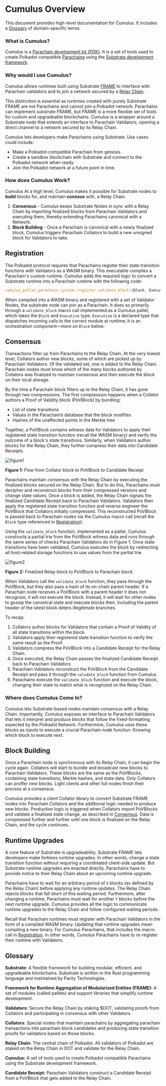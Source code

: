 # Cumulus Overview

This document provides high-level documentation for Cumulus. It includes a [Glossary](#Glossary) of domain-specific terms.

### What is Cumulus?
Cumulus is a [Parachain development kit (PDK)](https://wiki.polkadot.network/docs/en/build-pdk). It is a set of tools used to create Polkadot compatible [Parachains](https://substrate.dev/docs/en/knowledgebase/getting-started/glossary#parachain) using the [Substrate development framework](http://substrate.dev/).

### Why would I use Cumulus?
Cumulus allows runtimes built using Substrate [FRAME](https://substrate.dev/docs/en/knowledgebase/runtime/frame) to interface with Parachain validators and to join a network secured by a [Relay Chain](https://substrate.dev/docs/en/knowledgebase/getting-started/glossary#relay-chain). 

This distinction is essential as runtimes created with purely Substrate FRAME are not Parachains and cannot join a Polkadot network. Parachains can implement substrate FRAME, but FRAME is a more flexible set of tools for custom and upgradeable blockchains. Cumulus is a wrapper around a Substrate node that extends an interface to Parachain Validators, opening a direct channel to a network secured by its Relay Chain. 

Cumulus lets developers make Parachains using Substrate. Use cases could include:
- Make a Polkadot-compatible Parachain from genesis.
- Create a sandbox blockchain with Substrate and connect to the Polkadot network when ready.
- Join the Polkadot network at a future point in time.

### How does Cumulus Work?
Cumulus At a high level, Cumulus makes it possible for Substrate nodes to **build** blocks for, and maintain **conesus** with, a Relay Chain.

1. **Consensus** - Cumulus keeps Substrate Nodes in sync with a Relay Chain by importing finalized blocks from Parachain Validators and executing them, thereby extending Parachains canonical with a Network.
2. **Block Building** - Once a Parachain is canonical with a newly finalized block, Cumulus triggers Parachain Collators to build a new unsigned block for Validators to take.

## Registration
The Polkadot protocol requires that Parachains register their state transition functions with Validators as a WASM binary. This executable compiles a Parachain's custom runtime. Cumulus adds the required logic to convert a Substrate runtime into a Parachain runtime with the following code:

```rust
cumulus_pallet_parachain_system::register_validate_block!(Block, Executive);
```

When compiled into a WASM binary and registered with a set of Validator Nodes, the substrate node can join as a Parachain. It does so primarily through a `validate_block` macro call implemented as a Cumulus pallet, which takes the `Block` and `Executive` type. `Executive` is a declared type that dispatches incoming calls to the correct module at runtime; it is an orchestration component—more on `Block` below.

## Consensus
Transactions filter up from Parachains to the Relay Chain. At the very lowest level, Collators author new blocks, some of which are picked up by Parachain Validators. Of the validated set, one is added to the Relay Chain. Parachain nodes must know which of the many blocks authored by Collators was finalized to maintain consensus and then execute the block on their local storage.

By the time a Parachain block filters up to the Relay Chain, it has gone through two compressions. The first compression happens when a Collator authors a Proof of Validity block (PoVBlock) by bundling:

- List of state transitions
- Values in the Parachain’s database that the block modifies
- Hashes of the unaffected points in the Merkle tree

Together, a PoVBlock contains witness data for Validators to apply their registered state transition function (recall the WASM binary) and verify the outcome of a block's state transitions. Similarly, when Validators author blocks for the Relay Chain, they further compress their data into Candidate Receipts.


<img src="/docs/figure 1.png" alt="figure1">

**Figure 1:** Flow from Collator block to PoVBlock to Candidate Receipt


Parachains maintain consensus with the Relay Chain by executing the finalized blocks secured on the Relay Chain. But to do this, Parachains must decipher and reconstruct blocks from their compressed versions and change state values. Once a block is added, the Relay Chain signals the finalized Candidate Receipt back to Parachain Validators. Validators then apply the registered state transition function and reverse engineer the PoVBlock that Collators initially compressed. This reconstructed PoVBlock is passed back to Parachain nodes via the Cumulus macro call (recall the `Block` type referenced in [Registration](#Registration)). 

Using the `validate_block` function, implemented as a pallet, Cumulus constructs a partial trie from the PoVBlock witness data and runs through the same series of checks Parachain Validators do in Figure 1. Once state transitions have been validated, Cumulus executes the block by redirecting all host-related storage functions to use values from the partial trie. 


<img src="/docs/figure 2.png" alt="figure2">

**Figure 2:** Finalized Relay block to PoVBlock to Parachain block


When Validators call the `validate_block` function, they pass through the PoVBlock, but they also pass a hash of its on-chain parent header.  If a Parachain node receives a PoVBlock with a parent header it does not recognize, it will not execute the block. Instead, it will wait for other nodes to gossip the canonical state and execute blocks then. Including the parent header of the latest block deters illegitimate branches.

To recap:
1. Collators author blocks for Validators that contain a Proof of Validity of all state transitions within the block.
2. Validators apply their registered state transition function to verify the same result as the Proof.
3. Validators compress the PoVBlock into a Candidate Receipt for the Relay Chain.
4. Once executed, the Relay Chain passes the finalized Candidate Receipt back to Parachain Validators
5. Parachain Validators reconstruct the PoVBlock from the Candidate Receipt and pass it through the `valudate_block` function from Cumulus.
6. Parachains execute the `validate_block` function and execute the block, changing their state to match what is recognized on the Relay Chain.

### Where does Cumulus Come In?
Cumulus lets Substrate-based nodes maintain consensus with a Relay Chain. Importantly, Cumulus exposes an interface to Parachain Validators that lets it interpret and produce blocks that follow the fixed-formatting expected by the Polkadot Network. Furthermore, Cumulus uses these blocks as inputs to execute a crucial Parachain node function: Knowing which block to execute next.

## Block Building
Once a Parachain node is synchronous with its Relay Chain, it can begin the cycle again. Collators will start to bundle and broadcast new blocks to Parachain Validators. These blocks are the same as the PoVBlocks, containing state transitions, Merkle hashes, and state data. Only Collators can proffer new blocks. Light clients and other full nodes finish their process at a consensus.

Cumulus provides a client Collator library to convert Substrate FRAME nodes into Parachain Collators and the additional logic needed to produce new blocks. Production logic is triggered when Collators import PoVBlocks and validate a finalized state change, as described in [Consensus](#Consensus). Data is compressed further and further until one block is finalized on the Relay Chain, and the cycle continues.

## Runtime Upgrades
A core feature of Substrate is upgradeability. Substrate FRAME lets developers make forkless runtime upgrades. In other words, change a state transition function without requiring a coordinated client-side update. But Substrate runtime upgrades are enacted directly. Parachains have to provide notice to their Relay Chain about an upcoming runtime upgrade. 

Parachains have to wait for an arbitrary period of `X` blocks (as defined by the Relay Chain) before applying any runtime updates. The Relay Chain rejects blocks that fall short of this waiting period. Furthermore, after changing a runtime, Parachains must wait for another `Y` blocks before the next runtime upgrade. Cumulus provides all the logic to communicate runtime upgrades to the Relay Chain and follow configured waiting periods.

Recall that Parachain runtimes must register with Parachain Validators in the form of a compiled WASM binary. Updating that runtime upgrades mean compiling a new binary. For Cumulus Parachains, that includes the macro call in [Registration](#Registration). In other words, Cumulus Parachains have to re-register their runtime with Validators.

## Glossary 
**Substrate:** A flexible framework for building modular, efficient, and upgradeable blockchains. Substrate is written in the Rust programming language and maintained by Parity Technologies.

**Framework for Runtime Aggregation of Modularized Entities (FRAME):** A set of modules (called pallets) and support libraries that simplify runtime development.

**Validators:** Secure the Relay Chain by staking $DOT, validating proofs from Collators and participating in consensus with other Validators.

**Collators**: Special nodes that maintain parachains by aggregating parachain transactions into parachain block candidates and producing state transition proofs for validators based on those blocks.

**Relay Chain:** The central chain of Polkadot. All validators of Polkadot are staked on the Relay Chain in DOT and validate for the Relay Chain.

**Cumulus:** A set of tools used to create Polkadot compatible Parachains using the Substrate development framework.

**Candidate Receipt:** Parachain Validators construct a Candidate Receipt from a PoVBlock that gets added to the Relay Chain.
